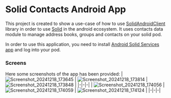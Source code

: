 # Solid Contacts Android App

This project is created to show a use-case of how to use [SolidAndroidClient](https://github.com/pondersource/Android-Solid-Services) library in order to use [Solid](https://solidproject.org/) in the android ecosystem.
It uses contacts data module to manage address books, groups and contacts on your solid pod.

In order to use this application, you need to install [Android Solid Services app](https://github.com/pondersource/Android-Solid-Services/releases) and log into your pod. 

### Screens
Here some screenshots of the app has been provided:
| ![Screenshot_20241218_173645](https://github.com/user-attachments/assets/63fa40f1-1a7b-4ffd-9808-6747d9c10472) | ![Screenshot_20241218_173814](https://github.com/user-attachments/assets/3507ba3d-82a9-42b7-967d-2cb1a828ca1a) | ![Screenshot_20241218_173848](https://github.com/user-attachments/assets/4f384507-8703-4dfe-9056-ccec6612a15a) |
|-|-|-|
| ![Screenshot_20241218_174056](https://github.com/user-attachments/assets/6fa640fc-b51c-49e6-8193-88f05179ff93) | ![Screenshot_20241218_174059](https://github.com/user-attachments/assets/7f7dc94c-7b83-4bb6-9631-5cdfda2da817) | ![Screenshot_20241218_174124](https://github.com/user-attachments/assets/d474a27b-be28-487b-8517-ac7b276a7300) |
|-|-|-|

